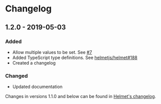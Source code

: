 # Changelog

## 1.2.0 - 2019-05-03

### Added

- Allow multiple values to be set. See [#7](https://github.com/helmetjs/referrer-policy/issues/7)
- Added TypeScript type definitions. See [helmetjs/helmet#188](https://github.com/helmetjs/helmet/issues/188)
- Created a changelog

### Changed

- Updated documentation

Changes in versions 1.1.0 and below can be found in [Helmet's changelog](https://github.com/helmetjs/helmet/blob/master/CHANGELOG.md).
